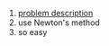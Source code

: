 1. [problem description](https://leetcode.com/problems/sqrtx/description/)
2. use Newton's method
3. so easy
